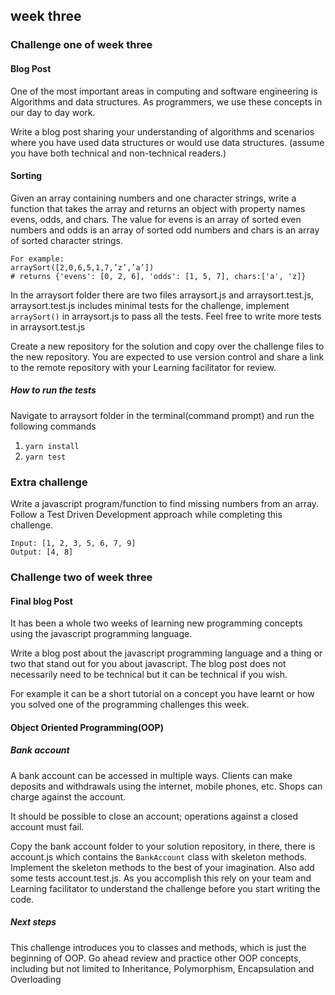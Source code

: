 ## week three

### Challenge one of week three

#### Blog Post
One of the most important areas in computing and software engineering is Algorithms and data structures. As programmers, we use these concepts in our day to day work.

Write a blog post sharing your understanding of algorithms and scenarios where you have used data structures or would use data structures. (assume you have both technical and non-technical readers.)

#### Sorting 
Given an array containing numbers and one character strings, write a function that takes the array and returns an object with property names evens, odds, and chars. The value for evens is an array of sorted even numbers and odds is an array of sorted odd numbers and chars is an array of sorted character strings.

```
For example:
arraySort([2,0,6,5,1,7,’z’,’a’])
# returns {'evens': [0, 2, 6], 'odds': [1, 5, 7], chars:['a', 'z]}
```
In the arraysort folder there are two files arraysort.js and arraysort.test.js, arraysort.test.js includes minimal tests for the challenge, implement `arraySort()` in arraysort.js to pass all the tests. Feel free to write more tests in arraysort.test.js

Create a new repository for the solution and copy over the challenge files to the new repository. You are expected to use version control and share a link to the remote repository with your Learning facilitator for review.

##### How to run the tests
Navigate to arraysort folder in the terminal(command prompt) and run the following commands
1. `yarn install`
2. `yarn test`

### Extra challenge
Write a javascript program/function to find missing numbers from an array. Follow a Test Driven Development approach while completing this challenge.

```
Input: [1, 2, 3, 5, 6, 7, 9]
Output: [4, 8]
```

### Challenge two of week three

#### Final blog Post
It has been a whole two weeks of learning new programming concepts using the javascript programming language.

Write a blog post about the javascript programming language and a thing or two that stand out for you about javascript. The blog post does not necessarily need to be technical but it can be technical if you wish.

For example it can be a short tutorial on a concept you have learnt or how you solved one of the programming challenges this week.

#### Object Oriented Programming(OOP)

##### Bank account
A bank account can be accessed in multiple ways. Clients can make
deposits and withdrawals using the internet, mobile phones, etc. Shops
can charge against the account.

It should be possible to close an account; operations against a closed
account must fail.

Copy the bank account folder to your solution repository, in there, there is account.js which contains the `BankAccount` class with skeleton methods. Implement the skeleton methods to the best of your imagination. Also add some tests account.test.js. As you accomplish this rely on your team and Learning facilitator to understand the challenge before you start writing the code.

##### Next steps
This challenge introduces you to classes and methods, which is just the beginning of OOP. Go ahead review and practice other OOP concepts, including but not limited to Inheritance, Polymorphism, Encapsulation and Overloading
